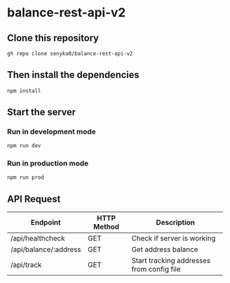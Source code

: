 # balance-rest-api-v2

## Clone this repository
```sh
gh repo clone senyka0/balance-rest-api-v2
```
## Then install the dependencies
```sh
npm install
```
## Start the server

### Run in development mode
```sh
npm run dev
```
### Run in production mode
```sh
npm run prod
```
## API Request
| Endpoint | HTTP Method | Description |
| ------ | ------ | ------ |
| /api/healthcheck	| GET |	Check if server is working |
| /api/balance/:address |	GET	| Get address balance |
| /api/track |	GET	| Start tracking addresses from config file |

